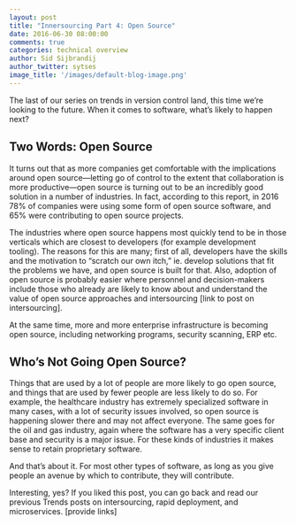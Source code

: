 ```yaml
---
layout: post
title: "Innersourcing Part 4: Open Source"
date: 2016-06-30 08:00:00
comments: true
categories: technical overview
author: Sid Sijbrandij
author_twitter: sytses
image_title: '/images/default-blog-image.png'
---
```


The last of our series on trends in version control land, this time we’re looking to the future. When it comes to software, what’s likely to happen next?

<!-- more -->

## Two Words: Open Source

It turns out that as more companies get comfortable with the implications around open source—letting go of control to the extent that collaboration is more productive—open source is turning out to be an incredibly good solution in a number of industries. In fact, according to this report, in 2016 78% of companies were using some form of open source software, and 65% were contributing to open source projects.

The industries where open source happens most quickly tend to be in those verticals which are closest to developers (for example development tooling). The reasons for this are many; first of all, developers have the skills and the motivation to “scratch our own itch,” ie. develop solutions that fit the problems we have, and open source is built for that. Also, adoption of open source is probably easier where personnel and decision-makers include those who already are likely to know about and understand the value of open source approaches and intersourcing [link to post on intersourcing].

At the same time, more and more enterprise infrastructure is becoming open source, including networking programs, security scanning, ERP etc.

## Who’s Not Going Open Source?

Things that are used by a lot of people are more likely to go open source, and things that are used by fewer people are less likely to do so. For example, the healthcare industry has extremely specialized software in many cases, with a lot of security issues involved, so open source is happening slower there and may not affect everyone. The same goes for the oil and gas industry, again where the software has a very specific client base and security is a major issue. For these kinds of industries it makes sense to retain proprietary software.

And that’s about it. For most other types of software, as long as you give people an avenue by which to contribute, they will contribute.

Interesting, yes? If you liked this post, you can go back and read our previous Trends posts on intersourcing, rapid deployment, and microservices. [provide links]

<!-- Identifiers, in alphabetical order -->

[part-1]: #ADD-LINK-TO-PART-1
[part-2]: #ADD-LINK-TO-PART-2
[part-3]: #ADD-LINK-TO-PART-3

